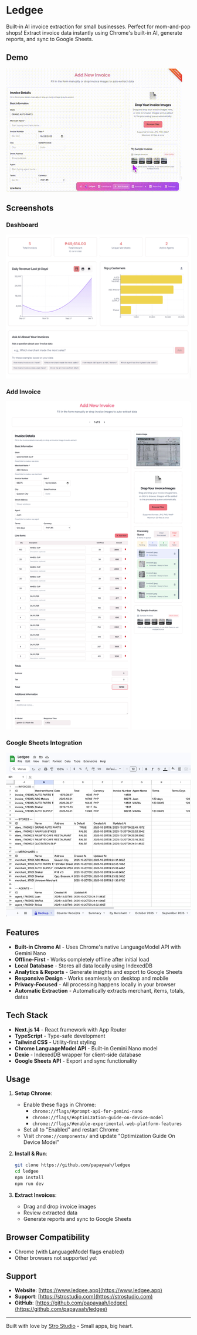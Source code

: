 # Ledgee

Built-in AI invoice extraction for small businesses. Perfect for mom-and-pop shops! Extract invoice data instantly using Chrome's built-in AI, generate reports, and sync to Google Sheets.

## Demo

![Ledgee Demo](public/ledgee-demo.gif)

## Screenshots

### Dashboard
![Dashboard](public/imgs/screenshots/ledgee-dashboard.jpg)

### Add Invoice
![Add Invoice](public/imgs/screenshots/ledgee-addinvoice.jpg)

### Google Sheets Integration
![Google Sheets](public/imgs/screenshots/ledgee-googlesheet.jpg)

## Features

- **Built-in Chrome AI** - Uses Chrome's native LanguageModel API with Gemini Nano
- **Offline-First** - Works completely offline after initial load
- **Local Database** - Stores all data locally using IndexedDB
- **Analytics & Reports** - Generate insights and export to Google Sheets
- **Responsive Design** - Works seamlessly on desktop and mobile
- **Privacy-Focused** - All processing happens locally in your browser
- **Automatic Extraction** - Automatically extracts merchant, items, totals, dates

## Tech Stack

- **Next.js 14** - React framework with App Router
- **TypeScript** - Type-safe development
- **Tailwind CSS** - Utility-first styling
- **Chrome LanguageModel API** - Built-in Gemini Nano model
- **Dexie** - IndexedDB wrapper for client-side database
- **Google Sheets API** - Export and sync functionality

## Usage

1. **Setup Chrome**:
   - Enable these flags in Chrome:
     - `chrome://flags/#prompt-api-for-gemini-nano`
     - `chrome://flags/#optimization-guide-on-device-model`
     - `chrome://flags/#enable-experimental-web-platform-features`
   - Set all to "Enabled" and restart Chrome
   - Visit `chrome://components/` and update "Optimization Guide On Device Model"

2. **Install & Run**:
   ```bash
   git clone https://github.com/papayaah/ledgee
   cd ledgee
   npm install
   npm run dev
   ```

3. **Extract Invoices**:
   - Drag and drop invoice images
   - Review extracted data
   - Generate reports and sync to Google Sheets

## Browser Compatibility

- Chrome (with LanguageModel flags enabled)
- Other browsers not supported yet

## Support

- **Website**: [https://www.ledgee.app](https://www.ledgee.app)
- **Support**: [https://strostudio.com](https://strostudio.com)
- **GitHub**: [https://github.com/papayaah/ledgee](https://github.com/papayaah/ledgee)

---

Built with love by [Stro Studio](https://strostudio.com) - Small apps, big heart.